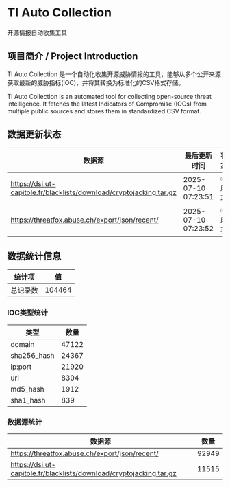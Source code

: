 # TI Auto Collection

 开源情报自动收集工具

## 项目简介 / Project Introduction

TI Auto Collection 是一个自动化收集开源威胁情报的工具，能够从多个公开来源获取最新的威胁指标(IOC)，并将其转换为标准化的CSV格式存储。

TI Auto Collection is an automated tool for collecting open-source threat intelligence. It fetches the latest Indicators of Compromise (IOCs) from multiple public sources and stores them in standardized CSV format.

## 数据更新状态

| 数据源 | 最后更新时间 | 状态 |
|--------|------------|------|
| https://dsi.ut-capitole.fr/blacklists/download/cryptojacking.tar.gz | 2025-07-10 07:23:51 | ✅ 成功 |
| https://threatfox.abuse.ch/export/json/recent/ | 2025-07-10 07:23:52 | ✅ 成功 |










































































































## 数据统计信息

| 统计项 | 值 |
|--------|----|
| 总记录数 | 104464 |

### IOC类型统计

| 类型 | 数量 |
|------|------|
| domain | 47122 |
| sha256_hash | 24367 |
| ip:port | 21920 |
| url | 8304 |
| md5_hash | 1912 |
| sha1_hash | 839 |

### 数据源统计

| 数据源 | 数量 |
|--------|------|
| https://threatfox.abuse.ch/export/json/recent/ | 92949 |
| https://dsi.ut-capitole.fr/blacklists/download/cryptojacking.tar.gz | 11515 |
